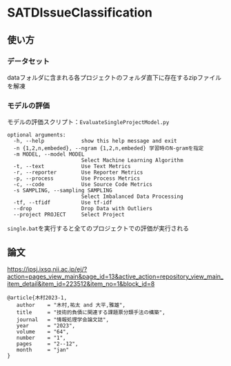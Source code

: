# SATDIssueClassification

## 使い方

### データセット
dataフォルダに含まれる各プロジェクトのフォルダ直下に存在するzipファイルを解凍

### モデルの評価
モデルの評価スクリプト：`EvaluateSingleProjectModel.py`
```
optional arguments:
  -h, --help            show this help message and exit
  -n {1,2,n,embeded}, --ngram {1,2,n,embeded} 学習時のN-gramを指定
  -m MODEL, --model MODEL
                        Select Machine Learning Algorithm
  -t, --text            Use Text Metrics
  -r, --reporter        Use Reporter Metrics
  -p, --process         Use Process Metrics
  -c, --code            Use Source Code Metrics
  -s SAMPLING, --sampling SAMPLING
                        Select Imbalanced Data Processing
  -tf, --tfidf          Use tf-idf
  --drop                Drop Data with Outliers
  --project PROJECT     Select Project
```

`single.bat`を実行すると全てのプロジェクトでの評価が実行される

## 論文
https://ipsj.ixsq.nii.ac.jp/ej/?action=pages_view_main&page_id=13&active_action=repository_view_main_item_detail&item_id=223512&item_no=1&block_id=8

```
@article{木村2023-1,
   author	 = "木村,祐太 and 大平,雅雄",
   title	 = "技術的負債に関連する課題票分類手法の構築",
   journal	 = "情報処理学会論文誌",
   year 	 = "2023",
   volume	 = "64",
   number	 = "1",
   pages	 = "2--12",
   month	 = "jan"
}
```

